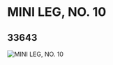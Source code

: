 # MINI LEG, NO. 10
## 33643
![MINI LEG, NO. 10](https://lc-www-live-s.legocdn.com/media/bricks/5/2/6188885.jpg)